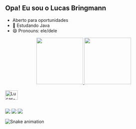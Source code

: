 ## Opa! Eu sou o Lucas Bringmann

- Aberto para oportunidades
- 📖 Estudando Java
- 😄 Pronouns: ele/dele

<div align="center">
  <a href="https://github.com/Lucasbringmann16">
  <img height="150em" src="https://github-readme-stats.vercel.app/api?username=Lucasbringmann16&show_icons=true&theme=tokyonight&include_all_commits=true&count_private=true"/>
  <img height="150em" src="https://github-readme-stats.vercel.app/api/top-langs/?username=Lucasbringmann16&layout=compact&langs_count=7&theme=tokyonight"/>
</div>
<div style="display: inline_block"><br>
  <img align="center" alt="Lucas-Java" height="30" width="40" src="https://cdn.jsdelivr.net/gh/devicons/devicon/icons/java/java-plain-wordmark.svg">
</div>

##

<div>
  <a href="https://www.linkedin.com/in/lucas-bringmann/" target="_blank"><img src="https://img.shields.io/badge/-LinkedIn-%230077B5?style=for-the-badge&logo=linkedin&logoColor=white" target="_blank"></a> 
  <a href = "mailto:bringmannlucas@gmail.com"><img src="https://img.shields.io/badge/-Gmail-%23333?style=for-the-badge&logo=gmail&logoColor=white" target="_blank"></a>
  <a href = "https://t.me/lucasbringmann"><img src="https://img.shields.io/badge/-Telegram-%230077B5?style=for-the-badge&logo=telegram&logoColor=white" target="_blank"></a>
 
  ![Snake animation](https://github.com/Lucasbringmann16/Lucasbringmann16/blob/output/github-contribution-grid-snake.svg)
 
</div>
